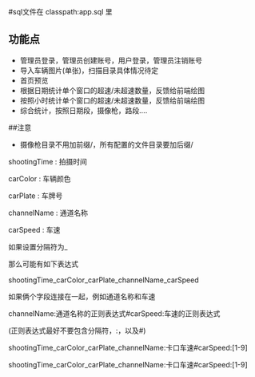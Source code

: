 #sql文件在 classpath:app.sql 里
## 功能点

- 管理员登录，管理员创建账号，用户登录，管理员注销账号
- 导入车辆图片(单张)，扫描目录具体情况待定
- 首页预览
- 根据日期统计单个窗口的超速/未超速数量，反馈给前端绘图
- 按照小时统计单个窗口的超速/未超速数量，反馈给前端绘图
- 综合统计，按照日期段，摄像枪，路段....

##注意
- 摄像枪目录不用加前缀/，所有配置的文件目录要加后缀/

shootingTime : 拍摄时间

carColor     : 车辆颜色

carPlate     : 车牌号

channelName  : 通道名称

carSpeed     : 车速

如果设置分隔符为_

那么可能有如下表达式

shootingTime_carColor_carPlate_channelName_carSpeed

如果俩个字段连接在一起，例如通道名称和车速

channelName:通道名称的正则表达式#carSpeed:车速的正则表达式

(正则表达式最好不要包含分隔符，:，以及#)

shootingTime_carColor_carPlate_channelName:卡口车速#carSpeed:[1-9]

shootingTime_carColor_carPlate_channelName:卡口车速#carSpeed:[1-9]
